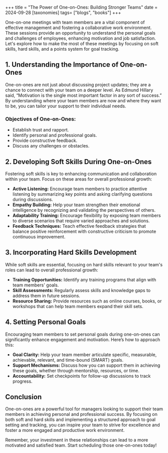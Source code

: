 +++
title = "The Power of One-on-Ones: Building Stronger Teams"
date = 2024-09-28
[taxonomies]
tags= ["blogs", "books"]
+++

One-on-one meetings with team members are a vital component of effective management and fostering a collaborative work environment. These sessions provide an opportunity to understand the personal goals and challenges of employees, enhancing motivation and job satisfaction. Let's explore how to make the most of these meetings by focusing on soft skills, hard skills, and a points system for goal tracking.

## 1. Understanding the Importance of One-on-Ones

One-on-ones are not just about discussing project updates; they are a chance to connect with your team on a deeper level. As Edmund Hillary said, “Motivation is the single most important factor in any sort of success.” By understanding where your team members are now and where they want to be, you can tailor your support to their individual needs.

### Objectives of One-on-Ones:
- Establish trust and rapport.
- Identify personal and professional goals.
- Provide constructive feedback.
- Discuss any challenges or obstacles.

## 2. Developing Soft Skills During One-on-Ones

Fostering soft skills is key to enhancing communication and collaboration within your team. Focus on these areas for overall professional growth:

- **Active Listening:** Encourage team members to practice attentive listening by summarizing key points and asking clarifying questions during discussions.
- **Empathy Building:** Help your team strengthen their emotional intelligence by recognizing and validating the perspectives of others.
- **Adaptability Training:** Encourage flexibility by exposing team members to diverse scenarios that require varied approaches and solutions.
- **Feedback Techniques:** Teach effective feedback strategies that balance positive reinforcement with constructive criticism to promote continuous improvement.

## 3. Incorporating Hard Skills Development

While soft skills are essential, focusing on hard skills relevant to your team's roles can lead to overall professional growth:

- **Training Opportunities:** Identify any training programs that align with team members' goals.
- **Skill Assessments:** Regularly assess skills and knowledge gaps to address them in future sessions.
- **Resource Sharing:** Provide resources such as online courses, books, or workshops that can help team members expand their skill sets.

## 4. Setting Personal Goals

Encouraging team members to set personal goals during one-on-ones can significantly enhance engagement and motivation. Here’s how to approach this:

- **Goal Clarity:** Help your team member articulate specific, measurable, achievable, relevant, and time-bound (SMART) goals.
- **Support Mechanisms:** Discuss how you can support them in achieving these goals, whether through mentorship, resources, or time.
- **Accountability:** Set checkpoints for follow-up discussions to track progress.

## Conclusion

One-on-ones are a powerful tool for managers looking to support their team members in achieving personal and professional success. By focusing on both soft and hard skills and implementing a structured approach to goal setting and tracking, you can inspire your team to strive for excellence and foster a more engaged and productive work environment.

Remember, your investment in these relationships can lead to a more motivated and satisfied team. Start scheduling those one-on-ones today!
